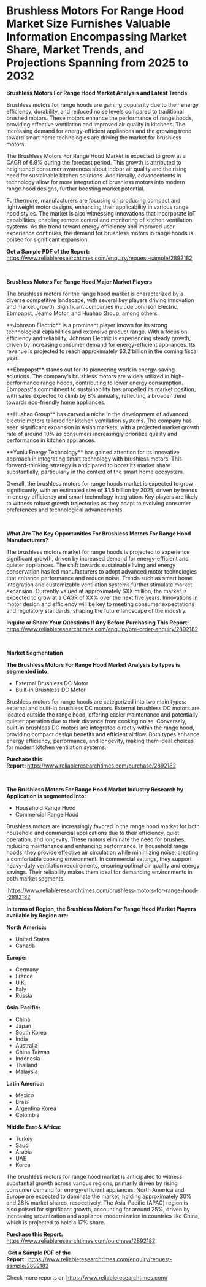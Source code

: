 <p><h1>Brushless Motors For Range Hood Market Size Furnishes Valuable Information Encompassing Market Share, Market Trends, and Projections Spanning from 2025 to 2032</h1></p><p><strong>Brushless Motors For Range Hood Market Analysis and Latest Trends</strong></p>
<p><p>Brushless motors for range hoods are gaining popularity due to their energy efficiency, durability, and reduced noise levels compared to traditional brushed motors. These motors enhance the performance of range hoods, providing effective ventilation and improved air quality in kitchens. The increasing demand for energy-efficient appliances and the growing trend toward smart home technologies are driving the market for brushless motors.</p><p>The Brushless Motors For Range Hood Market is expected to grow at a CAGR of 6.9% during the forecast period. This growth is attributed to heightened consumer awareness about indoor air quality and the rising need for sustainable kitchen solutions. Additionally, advancements in technology allow for more integration of brushless motors into modern range hood designs, further boosting market potential.</p><p>Furthermore, manufacturers are focusing on producing compact and lightweight motor designs, enhancing their applicability in various range hood styles. The market is also witnessing innovations that incorporate IoT capabilities, enabling remote control and monitoring of kitchen ventilation systems. As the trend toward energy efficiency and improved user experience continues, the demand for brushless motors in range hoods is poised for significant expansion.</p></p>
<p><strong>Get a Sample PDF of the Report:&nbsp;</strong> <a href="https://www.reliableresearchtimes.com/enquiry/request-sample/2892182?utm_campaign=2642&utm_medium=2&utm_source=Github&utm_content=ia&utm_term=15032025&utm_id=brushless-motors-for-range-hood">https://www.reliableresearchtimes.com/enquiry/request-sample/2892182</a></p>
<p>&nbsp;</p>
<p><strong>Brushless Motors For Range Hood Major Market Players</strong></p>
<p><p>The brushless motors for the range hood market is characterized by a diverse competitive landscape, with several key players driving innovation and market growth. Significant companies include Johnson Electric, Ebmpapst, Jeamo Motor, and Huahao Group, among others.</p><p>**Johnson Electric** is a prominent player known for its strong technological capabilities and extensive product range. With a focus on efficiency and reliability, Johnson Electric is experiencing steady growth, driven by increasing consumer demand for energy-efficient appliances. Its revenue is projected to reach approximately $3.2 billion in the coming fiscal year.</p><p>**Ebmpapst** stands out for its pioneering work in energy-saving solutions. The company’s brushless motors are widely utilized in high-performance range hoods, contributing to lower energy consumption. Ebmpapst's commitment to sustainability has propelled its market position, with sales expected to climb by 8% annually, reflecting a broader trend towards eco-friendly home appliances.</p><p>**Huahao Group** has carved a niche in the development of advanced electric motors tailored for kitchen ventilation systems. The company has seen significant expansion in Asian markets, with a projected market growth rate of around 10% as consumers increasingly prioritize quality and performance in kitchen appliances.</p><p>**Yunlu Energy Technology** has gained attention for its innovative approach in integrating smart technology with brushless motors. This forward-thinking strategy is anticipated to boost its market share substantially, particularly in the context of the smart home ecosystem.</p><p>Overall, the brushless motors for range hoods market is expected to grow significantly, with an estimated size of $1.5 billion by 2025, driven by trends in energy efficiency and smart technology integration. Key players are likely to witness robust growth trajectories as they adapt to evolving consumer preferences and technological advancements.</p></p>
<p>&nbsp;</p>
<p><strong>What Are The Key Opportunities For Brushless Motors For Range Hood Manufacturers?</strong></p>
<p><p>The brushless motors market for range hoods is projected to experience significant growth, driven by increased demand for energy-efficient and quieter appliances. The shift towards sustainable living and energy conservation has led manufacturers to adopt advanced motor technologies that enhance performance and reduce noise. Trends such as smart home integration and customizable ventilation systems further stimulate market expansion. Currently valued at approximately $XX million, the market is expected to grow at a CAGR of XX% over the next five years. Innovations in motor design and efficiency will be key to meeting consumer expectations and regulatory standards, shaping the future landscape of the industry.</p></p>
<p><strong>Inquire or Share Your Questions If Any Before Purchasing This Report:</strong> <a href="https://www.reliableresearchtimes.com/enquiry/pre-order-enquiry/2892182?utm_campaign=2642&utm_medium=2&utm_source=Github&utm_content=ia&utm_term=15032025&utm_id=brushless-motors-for-range-hood">https://www.reliableresearchtimes.com/enquiry/pre-order-enquiry/2892182</a></p>
<p>&nbsp;</p>
<p><strong>Market Segmentation</strong></p>
<p><strong>The Brushless Motors For Range Hood Market Analysis by types is segmented into:</strong></p>
<p><ul><li>External Brushless DC Motor</li><li>Built-in Brushless DC Motor</li></ul></p>
<p><p>Brushless motors for range hoods are categorized into two main types: external and built-in brushless DC motors. External brushless DC motors are located outside the range hood, offering easier maintenance and potentially quieter operation due to their distance from cooking noise. Conversely, built-in brushless DC motors are integrated directly within the range hood, providing compact design benefits and efficient airflow. Both types enhance energy efficiency, performance, and longevity, making them ideal choices for modern kitchen ventilation systems.</p></p>
<p><strong>Purchase this Report:&nbsp;</strong><a href="https://www.reliableresearchtimes.com/purchase/2892182?utm_campaign=2642&utm_medium=2&utm_source=Github&utm_content=ia&utm_term=15032025&utm_id=brushless-motors-for-range-hood">https://www.reliableresearchtimes.com/purchase/2892182</a></p>
<p>&nbsp;</p>
<p><strong>The Brushless Motors For Range Hood Market Industry Research by Application is segmented into:</strong></p>
<p><ul><li>Household Range Hood</li><li>Commercial Range Hood</li></ul></p>
<p><p>Brushless motors are increasingly favored in the range hood market for both household and commercial applications due to their efficiency, quiet operation, and longevity. These motors eliminate the need for brushes, reducing maintenance and enhancing performance. In household range hoods, they provide effective air circulation while minimizing noise, creating a comfortable cooking environment. In commercial settings, they support heavy-duty ventilation requirements, ensuring optimal air quality and energy savings. Their reliability makes them ideal for demanding environments in both market segments.</p></p>
<p><a href="https://www.reliableresearchtimes.com/brushless-motors-for-range-hood-r2892182?utm_campaign=2642&utm_medium=2&utm_source=Github&utm_content=ia&utm_term=15032025&utm_id=brushless-motors-for-range-hood">&nbsp;https://www.reliableresearchtimes.com/brushless-motors-for-range-hood-r2892182</a></p>
<p><strong>In terms of Region, the Brushless Motors For Range Hood Market Players available by Region are:</strong></p>
<p>
    <p> <strong> North America: </strong>
        <ul>
            <li>United States</li>
            <li>Canada</li>
        </ul>
        </p> 
    <p> <strong> Europe: </strong>
        <ul>
            <li>Germany</li>
            <li>France</li>
            <li>U.K.</li>
            <li>Italy</li>
            <li>Russia</li>
        </ul>
        </p> 
    <p> <strong> Asia-Pacific: </strong>
        <ul>
            <li>China</li>
            <li>Japan</li>
            <li>South Korea</li>
            <li>India</li>
            <li>Australia</li>
            <li>China Taiwan</li>
            <li>Indonesia</li>
            <li>Thailand</li>
            <li>Malaysia</li>
        </ul>
        </p> 
    <p> <strong> Latin America: </strong>
        <ul>
            <li>Mexico</li>
            <li>Brazil</li>
            <li>Argentina Korea</li>
            <li>Colombia</li>
        </ul>
        </p> 
    <p> <strong> Middle East & Africa: </strong>
        <ul>
            <li>Turkey</li>
            <li>Saudi</li>
            <li>Arabia</li>
            <li>UAE</li>
            <li>Korea</li>
        </ul>
    </p>
    </p>
<p><p>The brushless motors for range hood market is anticipated to witness substantial growth across various regions, primarily driven by rising consumer demand for energy-efficient appliances. North America and Europe are expected to dominate the market, holding approximately 30% and 28% market shares, respectively. The Asia-Pacific (APAC) region is also poised for significant growth, accounting for around 25%, driven by increasing urbanization and appliance modernization in countries like China, which is projected to hold a 17% share.</p></p>
<p><strong>Purchase this Report: </strong><a href="https://www.reliableresearchtimes.com/purchase/2892182?utm_campaign=2642&utm_medium=2&utm_source=Github&utm_content=ia&utm_term=15032025&utm_id=brushless-motors-for-range-hood">https://www.reliableresearchtimes.com/purchase/2892182</a></p>
<p>&nbsp;<strong>Get a Sample PDF of the Report:&nbsp;&nbsp;</strong><a href="https://www.reliableresearchtimes.com/enquiry/request-sample/2892182?utm_campaign=2642&utm_medium=2&utm_source=Github&utm_content=ia&utm_term=15032025&utm_id=brushless-motors-for-range-hood">https://www.reliableresearchtimes.com/enquiry/request-sample/2892182</a></p>
<p><strong></strong></p>
<p>Check more reports on <a href="https://www.reliableresearchtimes.com/?utm_campaign=2642&utm_medium=2&utm_source=Github&utm_content=ia&utm_term=15032025&utm_id=brushless-motors-for-range-hood">https://www.reliableresearchtimes.com/</a></p>
